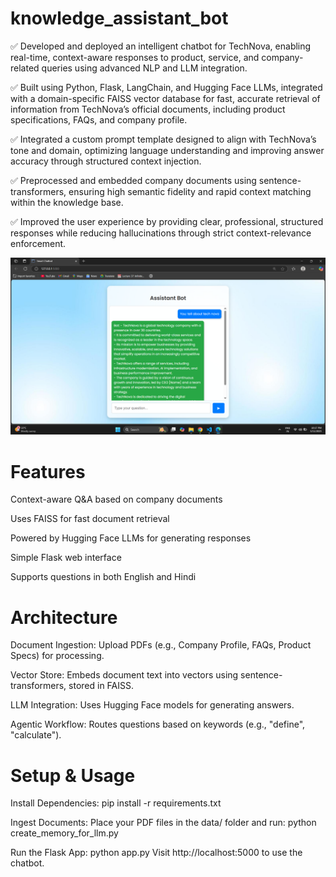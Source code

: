 # knowledge_assistant_bot

✅ Developed and deployed an intelligent chatbot for TechNova, enabling real-time, context-aware responses to product, service, and company-related queries using advanced NLP and LLM integration.

✅ Built using Python, Flask, LangChain, and Hugging Face LLMs, integrated with a domain-specific FAISS vector database for fast, accurate retrieval of information from TechNova’s official documents, including product specifications, FAQs, and company profile.

✅ Integrated a custom prompt template designed to align with TechNova’s tone and domain, optimizing language understanding and improving answer accuracy through structured context injection.

✅ Preprocessed and embedded company documents using sentence-transformers, ensuring high semantic fidelity and rapid context matching within the knowledge base.

✅ Improved the user experience by providing clear, professional, structured responses while reducing hallucinations through strict context-relevance enforcement.

![Alt text](https://github.com/ananya472/Soybot/blob/main/Screenshot%20(15).png?raw=true)

# Features
Context-aware Q&A based on company documents

Uses FAISS for fast document retrieval

Powered by Hugging Face LLMs for generating responses

Simple Flask web interface

Supports questions in both English and Hindi

# Architecture
Document Ingestion: Upload PDFs (e.g., Company Profile, FAQs, Product Specs) for processing.

Vector Store: Embeds document text into vectors using sentence-transformers, stored in FAISS.

LLM Integration: Uses Hugging Face models for generating answers.

Agentic Workflow: Routes questions based on keywords (e.g., "define", "calculate").

# Setup & Usage
Install Dependencies:
pip install -r requirements.txt

Ingest Documents:
Place your PDF files in the data/ folder and run:
python create_memory_for_llm.py

Run the Flask App:
python app.py
Visit http://localhost:5000 to use the chatbot.


